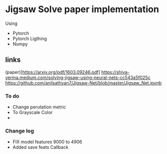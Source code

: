 # Jigsaw Solve  paper implementation

Using
- Pytorch
- Pytorch Ligthing
- Numpy

## links
(paper)[https://arxiv.org/pdf/1603.09246.pdf]
https://shiva-verma.medium.com/solving-jigsaw-using-neural-nets-cc543a5f025c
https://github.com/anilsathyan7/Jigsaw-Net/blob/master/Jigsaw_Net.ipynb


### To do
- Change perutation metric
- To Grayscale Color
-

### Change log
- FIX model features 9000 to 4906
- Added save feats Callback
